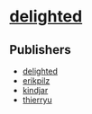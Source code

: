 # [delighted](https://pypi.org/project/delighted)



## Publishers
- [delighted](https://pypi.org/user/delighted)
- [erikpilz](https://pypi.org/user/erikpilz)
- [kindjar](https://pypi.org/user/kindjar)
- [thierryu](https://pypi.org/user/thierryu)

